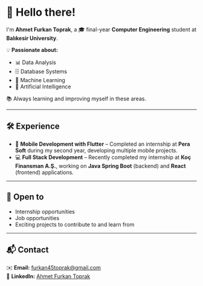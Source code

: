 # 👋 Hello there!  

I'm **Ahmet Furkan Toprak**, a 🎓 final-year **Computer Engineering** student at **Balıkesir University**.  

💡 **Passionate about:**  
- 📊 Data Analysis  
- 🗄️ Database Systems  
- 🤖 Machine Learning  
- 🧠 Artificial Intelligence  

📚 Always learning and improving myself in these areas.  

---

## 🛠️ Experience  
- 📱 **Mobile Development with Flutter** – Completed an internship at **Pera Soft** during my second year, developing multiple mobile projects.  
- 💻 **Full Stack Development** – Recently completed my internship at **Koç Finansman A.Ş.**, working on **Java Spring Boot** (backend) and **React** (frontend) applications.  

---

## 🚀 Open to  
- Internship opportunities  
- Job opportunities  
- Exciting projects to contribute to and learn from  

---

## 📬 Contact  
✉️ **Email:** furkan45toprak@gmail.com  
🔗 **LinkedIn:** [Ahmet Furkan Toprak](https://www.linkedin.com/in/ahmet-furkan-toprak-27a1b9260/)  
